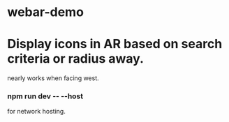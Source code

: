 # webar-demo

# Display icons in AR based on search criteria or radius away.

nearly works when facing west.

### npm run dev -- --host 
for network hosting.